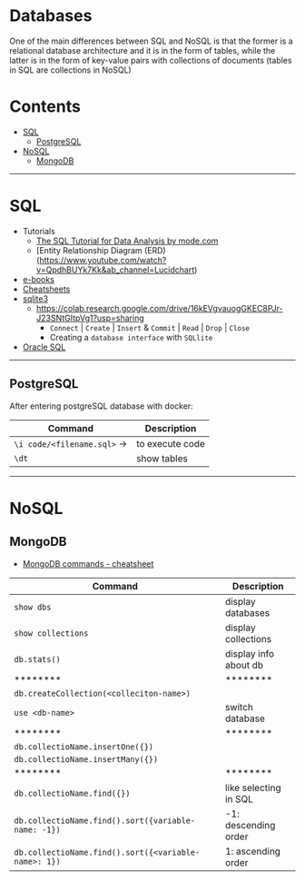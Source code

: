 # Databases

One of the main differences between SQL and NoSQL is that the former is a relational database architecture and it is in the form of tables, while the latter is in the form of key-value pairs with collections of documents (tables in SQL are collections in NoSQL)

Contents
=======================
* [SQL](#sql)
    * [PostgreSQL](#postgresql)
* [NoSQL](#nosql)
    * [MongoDB](#mongodb)

------

# SQL

* Tutorials
    * [The SQL Tutorial for Data Analysis by mode.com](https://mode.com/sql-tutorial/introduction-to-sql/)
    * [Entity Relationship Diagram (ERD)(https://www.youtube.com/watch?v=QpdhBUYk7Kk&ab_channel=Lucidchart)
* [e-books](https://github.com/dimi-fn/Various-Data-Science-Scripts/tree/main/Databases/e-books)
* [Cheatsheets](https://github.com/dimi-fn/Various-Data-Science-Scripts/tree/main/Databases/Cheatsheets)    
* [sqlite3](https://github.com/dimi-fn/Various-Data-Science-Scripts/tree/main/Databases/sqlite3)
    * https://colab.research.google.com/drive/16kEVgvauogGKEC8PJr-J23SNtGItpVg1?usp=sharing
        * `Connect` | `Create` | `Insert` & `Commit` | `Read` | `Drop` | `Close`
        * Creating a `database interface` with `SQLlite`
* [Oracle SQL](https://github.com/dimi-fn/Various-Data-Science-Scripts/tree/main/Databases/Oracle%20SQL) 


-------

## PostgreSQL

After entering postgreSQL database with docker:

|Command|Description|
|--------|---------|
| `\i code/<filename.sql>` ->| to execute code |
| `\dt`| show tables|

------

# NoSQL

## MongoDB

* [MongoDB commands - cheatsheet](https://www.mongodb.com/developer/quickstart/cheat-sheet/)

|Command|Description|
|--------|---------|
|  `show dbs` | display databases|
|`show collections`| display collections|
|`db.stats()`|display info about db|
|******** |********|
| `db.createCollection(<colleciton-name>)`| |
|`use <db-name>`| switch database|
|******** |********|
|`db.collectioName.insertOne({})`||
|`db.collectioName.insertMany({})`||
|******** |********|
| `db.collectioName.find({})`| like selecting in SQL|
|`db.collectioName.find().sort({variable-name: -1})`| -1: descending order|
|`db.collectioName.find().sort({<variable-name>: 1})`| 1: ascending order|
